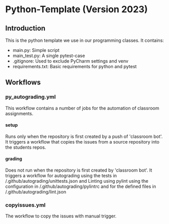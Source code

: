 # Python-Template (Version 2023)
## Introduction
This is the python template we use in our programming classes. It contains:
- main.py: Simple script
- main_test.py: A single pytest-case
- .gitignore: Used to exclude PyCharm settings and venv
- requirements.txt: Basic requirements for python and pytest
## Workflows
### py_autograding.yml
This workflow contains a number of jobs for the automation of classroom assignments.
#### setup
Runs only when the repository is first created by a push of 'classroom bot'.
It triggers a workflow that copies the issues from a source repository into the students repos.
#### grading
Does not run when the repository is first created by 'classroom bot'.
It triggers a workflow for autograding using the tests in /.github/autograding/unittests.json
and Linting using pylint using the configuration in /.github/autograding/pylintrc 
and for the defined files in /.github/autograding/lint.json

### copyissues.yml
The workflow to copy the issues with manual trigger.
